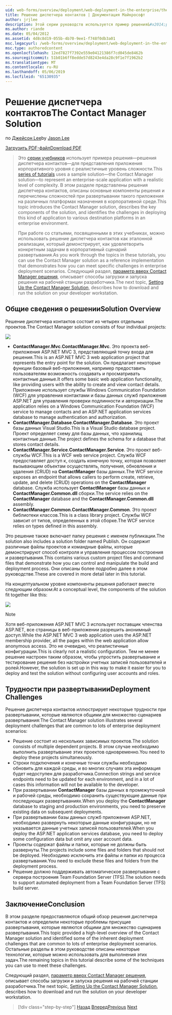 ```yaml
---
uid: web-forms/overview/deployment/web-deployment-in-the-enterprise/the-contact-manager-solution
title: Решение диспетчера контактов | Документация Майкрософт
author: jrjlee
description: Этой серии руководств используется пример решения&#x2014;решения диспетчера контактов&#x2014;для представления приложения корпоративного уровня с реалистичные уровень...
ms.author: riande
ms.date: 05/04/2012
ms.assetid: 4d8c8d19-055b-4b70-9ee1-f748f0db3a01
msc.legacyurl: /web-forms/overview/deployment/web-deployment-in-the-enterprise/the-contact-manager-solution
msc.type: authoredcontent
ms.openlocfilehash: 12ed7827f7392e559e04121386f7cd045de8462b
ms.sourcegitcommit: 51b01b6ff8edde57d8243e4da28c9f1e7f1962b2
ms.translationtype: MT
ms.contentlocale: ru-RU
ms.lasthandoff: 05/06/2019
ms.locfileid: "65130935"
---
```

# <a name="the-contact-manager-solution"></a><span data-ttu-id="5b729-103">Решение диспетчера контактов</span><span class="sxs-lookup"><span data-stu-id="5b729-103">The Contact Manager Solution</span></span>

<span data-ttu-id="5b729-104">по [Джейсон Lee](https://github.com/jrjlee)</span><span class="sxs-lookup"><span data-stu-id="5b729-104">by [Jason Lee](https://github.com/jrjlee)</span></span>

[<span data-ttu-id="5b729-105">Загрузить PDF-файл</span><span class="sxs-lookup"><span data-stu-id="5b729-105">Download PDF</span></span>](https://msdnshared.blob.core.windows.net/media/MSDNBlogsFS/prod.evol.blogs.msdn.com/CommunityServer.Blogs.Components.WeblogFiles/00/00/00/63/56/8130.DeployingWebAppsInEnterpriseScenarios.pdf)

> <span data-ttu-id="5b729-106">Это [серии учебников](web-deployment-in-the-enterprise.md) использует примера решения&#x2014;решения диспетчера контактов&#x2014;для представления приложения корпоративного уровня с реалистичные уровень сложности.</span><span class="sxs-lookup"><span data-stu-id="5b729-106">This [series of tutorials](web-deployment-in-the-enterprise.md) uses a sample solution&#x2014;the Contact Manager solution&#x2014;to represent an enterprise-scale application with a realistic level of complexity.</span></span> <span data-ttu-id="5b729-107">В этом разделе представлены решения диспетчера контактов, описаны основные компоненты решения и перечислены сложностей при развертывании такого приложения на различных платформах назначения в корпоративной среде.</span><span class="sxs-lookup"><span data-stu-id="5b729-107">This topic introduces the Contact Manager solution, describes the key components of the solution, and identifies the challenges in deploying this kind of application to various destination platforms in an enterprise environment.</span></span>
> 
> <span data-ttu-id="5b729-108">При работе со статьями, посвященными в этих учебниках, можно использовать решение диспетчера контактов как эталонной реализации, который демонстрирует, как удовлетворить конкретным задачам в корпоративный сценарий развертывания.</span><span class="sxs-lookup"><span data-stu-id="5b729-108">As you work through the topics in these tutorials, you can use the Contact Manager solution as a reference implementation that demonstrates how you can meet specific challenges in enterprise deployment scenarios.</span></span> <span data-ttu-id="5b729-109">Следующий раздел, [параметр вверх Contact Manager решения](setting-up-the-contact-manager-solution.md), описывает способы загрузки и запуска решения на рабочей станции разработчика.</span><span class="sxs-lookup"><span data-stu-id="5b729-109">The next topic, [Setting Up the Contact Manager Solution](setting-up-the-contact-manager-solution.md), describes how to download and run the solution on your developer workstation.</span></span>

## <a name="solution-overview"></a><span data-ttu-id="5b729-110">Общие сведения о решении</span><span class="sxs-lookup"><span data-stu-id="5b729-110">Solution Overview</span></span>

<span data-ttu-id="5b729-111">Решение диспетчера контактов состоит из четырех отдельных проектов.</span><span class="sxs-lookup"><span data-stu-id="5b729-111">The Contact Manager solution consists of four individual projects:</span></span>

![](the-contact-manager-solution/_static/image1.png)

- <span data-ttu-id="5b729-112">**ContactManager.Mvc**.</span><span class="sxs-lookup"><span data-stu-id="5b729-112">**ContactManager.Mvc**.</span></span> <span data-ttu-id="5b729-113">Это проекта веб-приложения ASP.NET MVC 3, представляющий точку входа для решения.</span><span class="sxs-lookup"><span data-stu-id="5b729-113">This is an ASP.NET MVC 3 web application project that represents the entry point for the solution.</span></span> <span data-ttu-id="5b729-114">Он предлагает некоторые функции базовый веб-приложения, например предоставить пользователям возможность создавать и просматривать контактные данные.</span><span class="sxs-lookup"><span data-stu-id="5b729-114">It offers some basic web application functionality, like providing users with the ability to create and view contact details.</span></span> <span data-ttu-id="5b729-115">Приложение использует службы Windows Communication Foundation (WCF) для управления контактами и базы данных служб приложения ASP.NET для управления проверки подлинности и авторизации.</span><span class="sxs-lookup"><span data-stu-id="5b729-115">The application relies on a Windows Communication Foundation (WCF) service to manage contacts and an ASP.NET application services database to manage authentication and authorization.</span></span>
- <span data-ttu-id="5b729-116">**ContactManager.Database**.</span><span class="sxs-lookup"><span data-stu-id="5b729-116">**ContactManager.Database**.</span></span> <span data-ttu-id="5b729-117">Это проект базы данных Visual Studio.</span><span class="sxs-lookup"><span data-stu-id="5b729-117">This is a Visual Studio database project.</span></span> <span data-ttu-id="5b729-118">Проект определяет схему для базы данных, что хранилищ контактные данные.</span><span class="sxs-lookup"><span data-stu-id="5b729-118">The project defines the schema for a database that stores contact details.</span></span>
- <span data-ttu-id="5b729-119">**ContactManager.Service**.</span><span class="sxs-lookup"><span data-stu-id="5b729-119">**ContactManager.Service**.</span></span> <span data-ttu-id="5b729-120">Это проект веб-службы WCF.</span><span class="sxs-lookup"><span data-stu-id="5b729-120">This is a WCF web service project.</span></span> <span data-ttu-id="5b729-121">Служба WCF предоставляет доступ к, создать конечную точку, которая позволяет вызывающим объектам осуществлять, получения, обновления и удаления (CRUD) на **ContactManager** базы данных.</span><span class="sxs-lookup"><span data-stu-id="5b729-121">The WCF service exposes an endpoint that allows callers to perform create, retrieve, update, and delete (CRUD) operations on the **ContactManager** database.</span></span> <span data-ttu-id="5b729-122">Служба использует **ContactManager** базы данных и **ContactManager.Common.dll** сборки.</span><span class="sxs-lookup"><span data-stu-id="5b729-122">The service relies on the **ContactManager** database and the **ContactManager.Common.dll** assembly.</span></span>
- <span data-ttu-id="5b729-123">**ContactManager.Common**.</span><span class="sxs-lookup"><span data-stu-id="5b729-123">**ContactManager.Common**.</span></span> <span data-ttu-id="5b729-124">Это проект библиотеки классов.</span><span class="sxs-lookup"><span data-stu-id="5b729-124">This is a class library project.</span></span> <span data-ttu-id="5b729-125">Службы WCF зависит от типов, определенных в этой сборке.</span><span class="sxs-lookup"><span data-stu-id="5b729-125">The WCF service relies on types defined in this assembly.</span></span>

<span data-ttu-id="5b729-126">Это решение также включает папку решения с именем публикации.</span><span class="sxs-lookup"><span data-stu-id="5b729-126">The solution also includes a solution folder named Publish.</span></span> <span data-ttu-id="5b729-127">Он содержит различные файлы проектов и командные файлы, которые демонстрируют способ контроля и управления процессом построения и развертывания.</span><span class="sxs-lookup"><span data-stu-id="5b729-127">This contains various custom project files and command files that demonstrate how you can control and manipulate the build and deployment process.</span></span> <span data-ttu-id="5b729-128">Они описаны более подробно далее в этом руководстве.</span><span class="sxs-lookup"><span data-stu-id="5b729-128">These are covered in more detail later in this tutorial.</span></span>

<span data-ttu-id="5b729-129">На концептуальном уровне компоненты решения работают вместе следующим образом:</span><span class="sxs-lookup"><span data-stu-id="5b729-129">At a conceptual level, the components of the solution fit together like this:</span></span>

![](the-contact-manager-solution/_static/image2.png)

> [!NOTE]
> <span data-ttu-id="5b729-130">Хотя веб-приложения ASP.NET MVC 3 использует поставщик членства ASP.NET, все страницы в веб-приложении разрешить анонимный доступ.</span><span class="sxs-lookup"><span data-stu-id="5b729-130">While the ASP.NET MVC 3 web application uses the ASP.NET membership provider, all the pages within the web application allow anonymous access.</span></span> <span data-ttu-id="5b729-131">Это не очевидно, что реалистичные конфигурации.</span><span class="sxs-lookup"><span data-stu-id="5b729-131">This is clearly not a realistic configuration.</span></span> <span data-ttu-id="5b729-132">Тем не менее решение настроен таким образом, чтобы упростить развертывание и тестирование решения без настройки учетных записей пользователей и ролей.</span><span class="sxs-lookup"><span data-stu-id="5b729-132">However, the solution is set up in this way to make it easier for you to deploy and test the solution without configuring user accounts and roles.</span></span>

## <a name="deployment-challenges"></a><span data-ttu-id="5b729-133">Трудности при развертывании</span><span class="sxs-lookup"><span data-stu-id="5b729-133">Deployment Challenges</span></span>

<span data-ttu-id="5b729-134">Решение диспетчера контактов иллюстрирует некоторые трудности при развертывании, которые являются общими для множество сценариев развертывания:</span><span class="sxs-lookup"><span data-stu-id="5b729-134">The Contact Manager solution illustrates several deployment challenges that are common to lots of enterprise deployment scenarios:</span></span>

- <span data-ttu-id="5b729-135">Решение состоит из нескольких зависимых проектов.</span><span class="sxs-lookup"><span data-stu-id="5b729-135">The solution consists of multiple dependent projects.</span></span> <span data-ttu-id="5b729-136">В этом случае необходимо выполнить развертывание этих проектов одновременно.</span><span class="sxs-lookup"><span data-stu-id="5b729-136">You need to deploy these projects simultaneously.</span></span>
- <span data-ttu-id="5b729-137">Строки подключения и конечные точки службы необходимо обновить для каждой среды, и во многих случаях эта информация будет недоступен для разработчика.</span><span class="sxs-lookup"><span data-stu-id="5b729-137">Connection strings and service endpoints need to be updated for each environment, and in a lot of cases this information will not be available to the developer.</span></span>
- <span data-ttu-id="5b729-138">При развертывании **ContactManager** базы данных в промежуточной и рабочей среды, необходимо сохранить существующие данные при последующих развертываниях.</span><span class="sxs-lookup"><span data-stu-id="5b729-138">When you deploy the **ContactManager** database to staging and production environments, you need to preserve existing data on subsequent deployments.</span></span>
- <span data-ttu-id="5b729-139">При развертывании базы данных служб приложения ASP.NET, необходимо развернуть некоторые данные конфигурации, но не указывается данные учетных записей пользователей.</span><span class="sxs-lookup"><span data-stu-id="5b729-139">When you deploy the ASP.NET application services database, you need to deploy some configuration data but omit any user account data.</span></span>
- <span data-ttu-id="5b729-140">Проекты содержат файлы и папки, которые не должны быть развернуты.</span><span class="sxs-lookup"><span data-stu-id="5b729-140">The projects include some files and folders that should not be deployed.</span></span> <span data-ttu-id="5b729-141">Необходимо исключить эти файлы и папки из процесса развертывания.</span><span class="sxs-lookup"><span data-stu-id="5b729-141">You need to exclude these files and folders from the deployment process.</span></span>
- <span data-ttu-id="5b729-142">Решение должно поддерживать автоматическое развертывание с сервера построения Team Foundation Server (TFS).</span><span class="sxs-lookup"><span data-stu-id="5b729-142">The solution needs to support automated deployment from a Team Foundation Server (TFS) build server.</span></span>

## <a name="conclusion"></a><span data-ttu-id="5b729-143">Заключение</span><span class="sxs-lookup"><span data-stu-id="5b729-143">Conclusion</span></span>

<span data-ttu-id="5b729-144">В этом разделе предоставляются общий обзор решения диспетчера контактов и определили некоторые проблемы присущие развертывания, которые являются общими для множество сценариев развертывания.</span><span class="sxs-lookup"><span data-stu-id="5b729-144">This topic provided a high-level overview of the Contact Manager solution and identified some of the inherent deployment challenges that are common to lots of enterprise deployment scenarios.</span></span> <span data-ttu-id="5b729-145">Остальные разделы в этом руководстве описаны некоторые технологии, которые можно использовать для выполнения этих задач.</span><span class="sxs-lookup"><span data-stu-id="5b729-145">The remaining topics in this tutorial describe some of the techniques you can use to meet these challenges.</span></span>

<span data-ttu-id="5b729-146">Следующий раздел, [параметр вверх Contact Manager решения](setting-up-the-contact-manager-solution.md), описывает способы загрузки и запуска решения на рабочей станции разработчика.</span><span class="sxs-lookup"><span data-stu-id="5b729-146">The next topic, [Setting Up the Contact Manager Solution](setting-up-the-contact-manager-solution.md), describes how to download and run the solution on your developer workstation.</span></span>

> [!div class="step-by-step"]
> <span data-ttu-id="5b729-147">[Назад](web-deployment-in-the-enterprise.md)
> [Вперед](setting-up-the-contact-manager-solution.md)</span><span class="sxs-lookup"><span data-stu-id="5b729-147">[Previous](web-deployment-in-the-enterprise.md)
[Next](setting-up-the-contact-manager-solution.md)</span></span>
